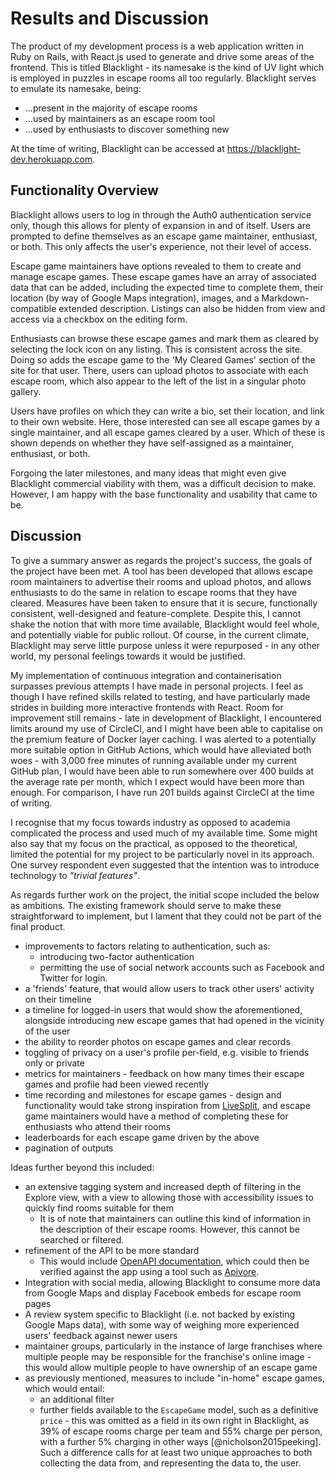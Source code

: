 # Results and Discussion

<!--
The main results of your work should be presented, together with critical
discussion. The chapter should cover three things (although these would not be
used as section headings): 

Findings - present all the results (products, experimental findings, theories,
etc.) generated during the project. This may also include some off-topic
findings that were not expected, or which were side-effects of other
explorations.

Goals achieved - describes the degree to which the findings support the original
objectives laid out for the project. The goals may be partially or fully
achieved, or exceeded. An experimental project may prove, or disprove the
original thesis. A theoretical project may cover some or all of the example
cases. Note that reporting of failures to achieve goals is important since a
fundamental feature of the assessment procedures is that the processes (how you
went about your project) are often as important as the products of the project.

Further work - describes two things: firstly, new areas of investigation
prompted by developments in this project, and secondly parts of the current work
which were not completed due to time constraints and/or problems encountered.
-->

The product of my development process is a web application written in Ruby on
Rails, with React.js used to generate and drive some areas of the frontend. This
is titled Blacklight - its namesake is the kind of UV light which is employed in
puzzles in escape rooms all too regularly. Blacklight serves to emulate its
namesake, being:

- ...present in the majority of escape rooms
- ...used by maintainers as an escape room tool
- ...used by enthusiasts to discover something new

At the time of writing, Blacklight can be accessed at
https://blacklight-dev.herokuapp.com.

## Functionality Overview

Blacklight allows users to log in through the Auth0 authentication service only,
though this allows for plenty of expansion in and of itself. Users are prompted
to define themselves as an escape game maintainer, enthusiast, or both. This
only affects the user's experience, not their level of access.

Escape game maintainers have options revealed to them to create and manage
escape games. These escape games have an array of associated data that can be
added, including the expected time to complete them, their location (by way of
Google Maps integration), images, and a Markdown-compatible extended
description. Listings can also be hidden from view and access via a checkbox on
the editing form.

Enthusiasts can browse these escape games and mark them as cleared by selecting
the lock icon on any listing. This is consistent across the site. Doing so adds
the escape game to the 'My Cleared Games' section of the site for that user.
There, users can upload photos to associate with each escape room, which also
appear to the left of the list in a singular photo gallery.

Users have profiles on which they can write a bio, set their location, and link
to their own website. Here, those interested can see all escape games by a
single maintainer, and all escape games cleared by a user. Which of these is
shown depends on whether they have self-assigned as a maintainer, enthusiast, or
both.

Forgoing the later milestones, and many ideas that might even give Blacklight
commercial viability with them, was a difficult decision to make. However, I am
happy with the base functionality and usability that came to be.

## Discussion

To give a summary answer as regards the project's success, the goals of the
project have been met. A tool has been developed that allows escape room
maintainers to advertise their rooms and upload photos, and allows enthusiasts
to do the same in relation to escape rooms that they have cleared. Measures have
been taken to ensure that it is secure, functionally consistent, well-designed
and feature-complete. Despite this, I cannot shake the notion that with more
time available, Blacklight would feel whole, and potentially viable for public
rollout. Of course, in the current climate, Blacklight may serve little purpose
unless it were repurposed - in any other world, my personal feelings towards it
would be justified.

My implementation of continuous integration and containerisation surpasses
previous attempts I have made in personal projects. I feel as though I have
refined skills related to testing, and have particularly made strides in
building more interactive frontends with React. Room for improvement still
remains - late in development of Blacklight, I encountered limits around my use
of CircleCI, and I might have been able to capitalise on the premium feature of
Docker layer caching. I was alerted to a potentially more suitable option in
GitHub Actions, which would have alleviated both woes - with 3,000 free minutes
of running available under my current GitHub plan, I would have been able to run
somewhere over 400 builds at the average rate per month, which I expect would
have been more than enough. For comparison, I have run 201 builds against
CircleCI at the time of writing.

I recognise that my focus towards industry as opposed to academia complicated
the process and used much of my available time. Some might also say that my
focus on the practical, as opposed to the theoretical, limited the potential for
my project to be particularly novel in its approach. One survey respondent even
suggested that the intention was to introduce technology to *"trivial
features"*.

As regards further work on the project, the initial scope included the below as
ambitions. The existing framework should serve to make these straightforward to
implement, but I lament that they could not be part of the final product.

- improvements to factors relating to authentication, such as:
  - introducing two-factor authentication
  - permitting the use of social network accounts such as Facebook and Twitter
    for login.
- a 'friends' feature, that would allow users to track other users' activity on
  their timeline
- a timeline for logged-in users that would show the aforementioned, alongside
  introducing new escape games that had opened in the vicinity of the user
- the ability to reorder photos on escape games and clear records
- toggling of privacy on a user's profile per-field, e.g. visible to friends
  only or private
- metrics for maintainers - feedback on how many times their escape games and
  profile had been viewed recently
- time recording and milestones for escape games - design and functionality
  would take strong inspiration from
  [LiveSplit](https://github.com/LiveSplit/LiveSplit), and escape game
  maintainers would have a method of completing these for enthusiasts who attend
  their rooms
- leaderboards for each escape game driven by the above
- pagination of outputs

Ideas further beyond this included:

- an extensive tagging system and increased depth of filtering in the Explore
  view, with a view to allowing those with accessibility issues to quickly find
  rooms suitable for them
  - It is of note that maintainers can outline this kind of information in the
    description of their escape rooms. However, this cannot be searched or
    filtered.
- refinement of the API to be more standard
  - This would include [OpenAPI
    documentation](https://swagger.io/specification/), which could then be
    verified against the app using a tool such as
    [Apivore](https://github.com/westfieldlabs/apivore).
- Integration with social media, allowing Blacklight to consume more data from
  Google Maps and display Facebook embeds for escape room pages
- A review system specific to Blacklight (i.e. not backed by existing Google
  Maps data), with some way of weighing more experienced users' feedback against
  newer users
- maintainer groups, particularly in the instance of large franchises where
  multiple people may be responsible for the franchise's online image - this
  would allow multiple people to have ownership of an escape game
- as previously mentioned, measures to include "in-home" escape games, which
  would entail:
  - an additional filter
  - further fields available to the `EscapeGame` model, such as a definitive
    `price` - this was omitted as a field in its own right in Blacklight, as 39%
    of escape rooms charge per team and 55% charge per person, with a further 5%
    charging in other ways [@nicholson2015peeking]. Such a difference calls for
    at least two unique approaches to both collecting the data from, and
    representing the data to, the user.